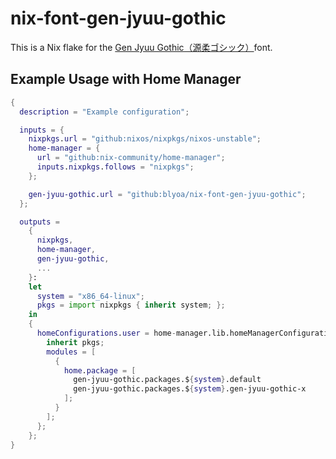 # nix-font-gen-jyuu-gothic

This is a Nix flake for the [Gen Jyuu Gothic（源柔ゴシック）](http://jikasei.me/font/genjyuu/)font.


## Example Usage with Home Manager

```nix
{
  description = "Example configuration";

  inputs = {
    nixpkgs.url = "github:nixos/nixpkgs/nixos-unstable";
    home-manager = {
      url = "github:nix-community/home-manager";
      inputs.nixpkgs.follows = "nixpkgs";
    };

    gen-jyuu-gothic.url = "github:blyoa/nix-font-gen-jyuu-gothic";
  };

  outputs =
    {
      nixpkgs,
      home-manager,
      gen-jyuu-gothic,
      ...
    }:
    let
      system = "x86_64-linux";
      pkgs = import nixpkgs { inherit system; };
    in
    {
      homeConfigurations.user = home-manager.lib.homeManagerConfiguration {
        inherit pkgs;
        modules = [
          {
            home.package = [
              gen-jyuu-gothic.packages.${system}.default
              gen-jyuu-gothic.packages.${system}.gen-jyuu-gothic-x
            ];
          }
        ];
      };
    };
}
```

